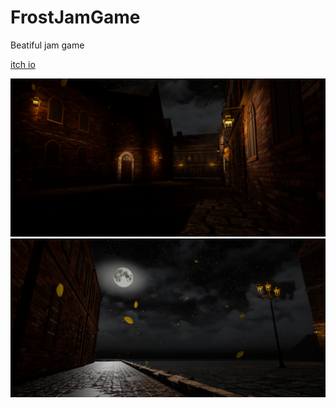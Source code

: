 # FrostJamGame

Beatiful jam game

[itch io](https://quanintium.itch.io/one-more-blood) 

![alt text](screenshots/HighresScreenshot00001.png?raw=true)
![alt text](screenshots/HighresScreenshot00000.png?raw=true)
